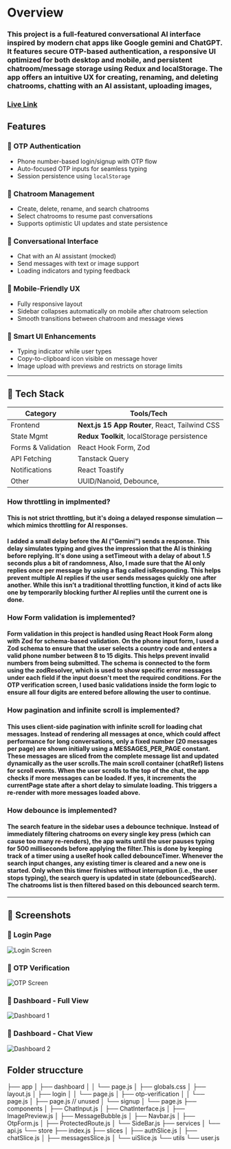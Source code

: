 # Overview

### This project is a full-featured conversational AI interface inspired by modern chat apps like Google gemini and ChatGPT. It features secure OTP-based authentication, a responsive UI optimized for both desktop and mobile, and persistent chatroom/message storage using Redux and localStorage. The app offers an intuitive UX for creating, renaming, and deleting chatrooms, chatting with an AI assistant, uploading images,

### [Live Link](https://kuvaka-assessment.vercel.app/)

## Features

### 🔐 OTP Authentication
- Phone number-based login/signup with OTP flow
- Auto-focused OTP inputs for seamless typing
- Session persistence using `localStorage`

### 💬 Chatroom Management
- Create, delete, rename, and search chatrooms
- Select chatrooms to resume past conversations
- Supports optimistic UI updates and state persistence

### 🤖 Conversational Interface
- Chat with an AI assistant (mocked)
- Send messages with text or image support
- Loading indicators and typing feedback

### 📱 Mobile-Friendly UX
- Fully responsive layout
- Sidebar collapses automatically on mobile after chatroom selection
- Smooth transitions between chatroom and message views

### 🧠 Smart UI Enhancements
- Typing indicator while user types
- Copy-to-clipboard icon visible on message hover
- Image upload with previews and restricts on storage limits

---

## 🧱 Tech Stack

| Category      | Tools/Tech                              |
|---------------|------------------------------------------|
| Frontend      | **Next.js 15 App Router**, React, Tailwind CSS |
| State Mgmt    | **Redux Toolkit**, localStorage persistence |
| Forms & Validation | React Hook Form, Zod                  |
| API Fetching  | Tanstack Query  |
| Notifications | React Toastify                          |
| Other         | UUID/Nanoid, Debounce, |


### How throttling in implmented?
#### This is not strict throttling, but it's doing a delayed response simulation — which mimics throttling for AI responses.
#### I added a small delay before the AI ("Gemini") sends a response. This delay simulates typing and gives the impression that the AI is thinking before replying. It's done using a setTimeout with a delay of about 1.5 seconds plus a bit of randomness, Also, I made sure that the AI only replies once per message by using a flag called isResponding. This helps prevent multiple AI replies if the user sends messages quickly one after another. While this isn’t a traditional throttling function, it kind of acts like one by temporarily blocking further AI replies until the current one is done.

### How Form validation is implemented?
#### Form validation in this project is handled using React Hook Form along with Zod for schema-based validation. On the phone input form, I used a Zod schema to ensure that the user selects a country code and enters a valid phone number between 8 to 15 digits. This helps prevent invalid numbers from being submitted. The schema is connected to the form using the zodResolver, which is used to show specific error messages under each field if the input doesn't meet the required conditions. For the OTP verification screen, I used basic validations inside the form logic to ensure all four digits are entered before allowing the user to continue.

### How pagination and infinite scroll is implemented?
#### This uses client-side pagination with infinite scroll for loading chat messages. Instead of rendering all messages at once, which could affect performance for long conversations, only a fixed number (20 messages per page) are shown initially using a MESSAGES_PER_PAGE constant. These messages are sliced from the complete message list and updated dynamically as the user scrolls.The main scroll container (chatRef) listens for scroll events. When the user scrolls to the top of the chat, the app checks if more messages can be loaded. If yes, it increments the currentPage state after a short delay to simulate loading. This triggers a re-render with more messages loaded above.

### How debounce is implemented?
#### The search feature in the sidebar uses a debounce technique. Instead of immediately filtering chatrooms on every single key press (which can cause too many re-renders), the app waits until the user pauses typing for 500 milliseconds before applying the filter.This is done by keeping track of a timer using a useRef hook called debounceTimer. Whenever the search input changes, any existing timer is cleared and a new one is started. Only when this timer finishes without interruption (i.e., the user stops typing), the search query is updated in state (debouncedSearch). The chatrooms list is then filtered based on this debounced search term.

---
## 📸 Screenshots

### 🔐 Login Page
![Login Screen](./kuvakaLogin.png)

### 🔑 OTP Verification
![OTP Screen](./kuvakaOtpVerification.png)

### 🧠 Dashboard - Full View
![Dashboard 1](./kuvakaDashboard1.png)

### 💬 Dashboard - Chat View
![Dashboard 2](./kuvakaDashboard2.png)


## Folder struccture


├── app
│   ├── dashboard
│   │   └── page.js
│   ├── globals.css
│   ├── layout.js
│   ├── login
│   │   └── page.js
│   ├── otp-verification
│   │   └── page.js
│   ├── page.js // unused 
│   └── signup
│       └── page.js
├── components
│   ├── ChatInput.js
│   ├── ChatInterface.js
│   ├── ImagePreview.js
│   ├── MessageBubble.js
│   ├── Navbar.js
│   ├── OtpForm.js
│   ├── ProtectedRoute.js
│   └── SideBar.js
├── services
│   └── api.js
└── store
    ├── index.js
    ├── slices
    │   ├── authSlice.js
    │   ├── chatSlice.js
    │   ├── messagesSlice.js
    │   └── uiSlice.js
    └── utils
        └── user.js

